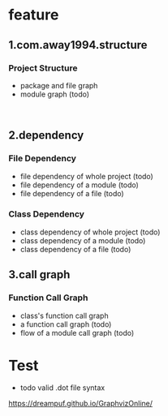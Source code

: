 # feature

## 1.com.away1994.structure

### Project Structure

* package and file graph
* module graph (todo)

<br>

## 2.dependency

### File Dependency 
* file dependency of whole project (todo)
* file dependency of a module (todo)
* file dependency of a file (todo)

### Class Dependency 

* class dependency of whole project (todo)
* class dependency of a module (todo)
* class dependency of a file (todo)

## 3.call graph

### Function Call Graph

* class's function call graph
* a function call graph (todo)
* flow of a module call graph (todo)


# Test

* todo valid .dot file syntax

https://dreampuf.github.io/GraphvizOnline/